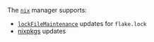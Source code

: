 The [`nix`](https://github.com/NixOS/nix) manager supports:

- [`lockFileMaintenance`](https://docs.renovatebot.com/configuration-options/#lockfilemaintenance) updates for `flake.lock`
- [nixpkgs](https://github.com/NixOS/nixpkgs) updates
